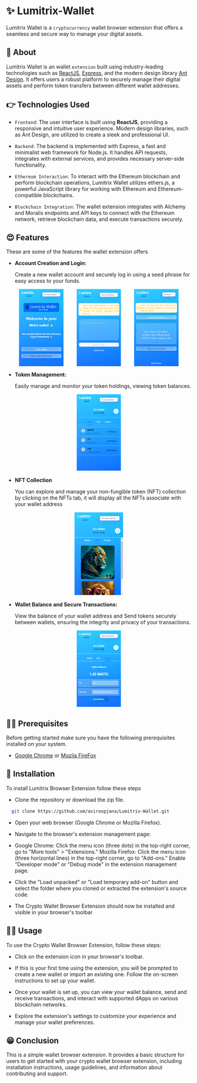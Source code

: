 # ✨ Lumitrix-Wallet

Lumitrix Wallet is a `cryptocurrency` wallet browser extension that offers a seamless and secure way to manage your digital assets.

## 👀 About

Lumitrix Wallet is an wallet `extension` built using industry-leading technologies such as [ReactJS](https://react.dev/), [Express](https://expressjs.com/), and the modern design library [Ant Design](https://ant.design/).
It offers users a robust platform to securely manage their digital assets and perform token transfers between different wallet addresses.

## 👉 Technologies Used

- `Frontend`: The user interface is built using **ReactJS**, providing a responsive and intuitive user experience.
  Modern design libraries, such as Ant Design, are utilized to create a sleek and professional UI.

- `Backend`: The backend is implemented with Express, a fast and minimalist web framework for Node.js.
  It handles API requests, integrates with external services, and provides necessary server-side functionality.

- `Ethereum Interaction`: To interact with the Ethereum blockchain and perform blockchain operations,
  Lumitrix Wallet utilizes ethers.js, a powerful JavaScript library for working with Ethereum and Ethereum-compatible blockchains.

- `Blockchain Integration`: The wallet extension integrates with Alchemy and Moralis endpoints and API keys to connect with the Ethereum network, retrieve blockchain data, and execute transactions securely.

## 😍 Features

These are some of the features the wallet extension offers

- **Account Creation and Login:**
  
  Create a new wallet account and securely log in using a seed phrase for easy access to your funds.

<div align="center">
  <div style="display:flex;justify-content:space-evenly">
    <img width="24%" src="https://raw.githubusercontent.com/aviroopjana/Lumitrix-Wallet/main/screenshots/ss1.png" alt="Image 1" />
    <img width="24%" src="https://raw.githubusercontent.com/aviroopjana/Lumitrix-Wallet/main/screenshots/ss2.png" alt="Image 2" />
    <img width="24%" src="https://raw.githubusercontent.com/aviroopjana/Lumitrix-Wallet/main/screenshots/ss6.png" alt="Image 3" />
  </div>
</div>

- **Token Management:**

  Easily manage and monitor your token holdings, viewing token balances.

<div align="center">
  <div style="text-align: center;">
    <img width="24%" src="https://raw.githubusercontent.com/aviroopjana/Lumitrix-Wallet/main/screenshots/ss3.png" alt="Token Management" />
  </div>
</div>

- **NFT Collection**

  You can explore and manage your non-fungible token (NFT) collection by clicking on the NFTs tab, it will display all the NFTs associate with your wallet address

<div align="center">
  <div style="text-align: center;">
    <img width="26%" src="https://raw.githubusercontent.com/aviroopjana/Lumitrix-Wallet/main/screenshots/ss4.png" alt="Transfer" />
  
  </div>
</div>

- **Wallet Balance and Secure Transactions:**
  
  View the balance of your wallet address and Send tokens securely between wallets, ensuring the integrity and privacy of your transactions.

<div align="center">
  <div style="text-align: center;">
    <img width="24%" src="https://raw.githubusercontent.com/aviroopjana/Lumitrix-Wallet/main/screenshots/ss5.png" alt="Transfer" />
  </div>
</div>

## 👩‍🍳 Prerequisites

Before getting started make sure you have the following prerequisites installed on your system.

- [Google Chrome](https://www.google.com/chrome/) or [Mozila FireFox](https://www.mozilla.org/en-US/firefox/new/)

## 🏃 Installation

To install Lumitrix Browser Extension follow these steps

- Clone the repository or download the zip file.

```bash
  git clone https://github.com/aviroopjana/Lumitrix-Wallet.git
```

- Open your web browser (Google Chrome or Mozilla Firefox).

- Navigate to the browser's extension management page:

- Google Chrome: Click the menu icon (three dots) in the top-right corner, go to "More tools" > "Extensions."
  Mozilla Firefox: Click the menu icon (three horizontal lines) in the top-right corner, go to "Add-ons."
  Enable "Developer mode" or "Debug mode" in the extension management page.

- Click the "Load unpacked" or "Load temporary add-on" button and select the folder where you cloned or extracted the extension's source code.

- The Crypto Wallet Browser Extension should now be installed and visible in your browser's toolbar

## 🧑‍💼 Usage

To use the Crypto Wallet Browser Extension, follow these steps:

- Click on the extension icon in your browser's toolbar.

- If this is your first time using the extension, you will be prompted to create a new wallet or import an existing one. Follow the on-screen instructions to set up your wallet.

- Once your wallet is set up, you can view your wallet balance, send and receive transactions, and interact with supported dApps on various blockchain networks.

- Explore the extension's settings to customize your experience and manage your wallet preferences.

## 😁 Conclusion

This is a simple wallet browser extension. It provides a basic structure for users to get started with your crypto wallet browser extension, including installation instructions, usage guidelines, and information about contributing and support.
